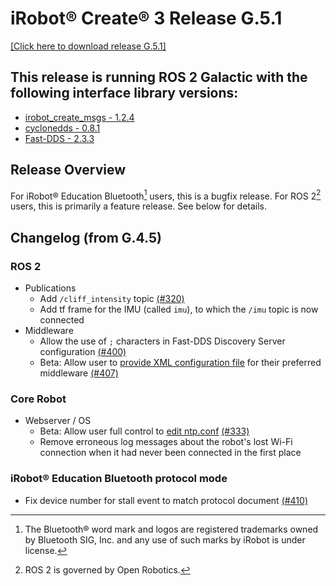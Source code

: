 # iRobot® Create® 3 Release G.5.1
[[Click here to download release G.5.1]](https://edu.irobot.com/create3/firmware/G.5.1)

## This release is running ROS 2 Galactic with the following interface library versions:

- [irobot_create_msgs - 1.2.4](https://github.com/iRobotEducation/irobot_create_msgs/tree/1.2.4)
- [cyclonedds - 0.8.1](https://github.com/eclipse-cyclonedds/cyclonedds/tree/0.8.1)
- [Fast-DDS - 2.3.3](https://github.com/eProsima/Fast-DDS/tree/2.3.3)

## Release Overview
For iRobot® Education Bluetooth[^1] users, this is a bugfix release.
For ROS 2[^2] users, this is primarily a feature release.
See below for details.

## Changelog (from G.4.5)
### ROS 2
* Publications
    * Add `/cliff_intensity` topic [(#320)](https://github.com/iRobotEducation/create3_docs/issues/320)
    * Add tf frame for the IMU (called `imu`), to which the `/imu` topic is now connected
* Middleware
    * Allow the use of `;` characters in Fast-DDS Discovery Server configuration [(#400)](https://github.com/iRobotEducation/create3_docs/issues/400)
    * Beta: Allow user to [provide XML configuration file](../../webserver/rmw-profile-override/) for their preferred middleware [(#407)](https://github.com/iRobotEducation/create3_docs/issues/407)

### Core Robot
* Webserver / OS
    * Beta: Allow user full control to [edit ntp.conf](../../webserver/edit-ntp-conf/) [(#333)](https://github.com/iRobotEducation/create3_docs/issues/333)
    * Remove erroneous log messages about the robot's lost Wi-Fi connection when it had never been connected in the first place

### iRobot® Education Bluetooth protocol mode
* Fix device number for stall event to match protocol document [(#410)](https://github.com/iRobotEducation/create3_docs/issues/410)

[^1]: The Bluetooth® word mark and logos are registered trademarks owned by Bluetooth SIG, Inc. and any use of such marks by iRobot is under license.
[^2]: ROS 2 is governed by Open Robotics.
[^3]: All other trademarks mentioned are the property of their respective owners.
